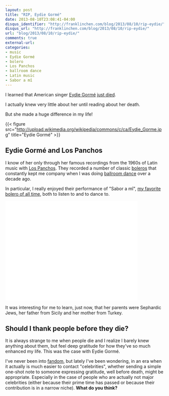 ```yaml
---
layout: post
title: "RIP, Eydie Gormé"
date: 2013-08-10T23:08:41-04:00
disqus_identifier: "http://franklinchen.com/blog/2013/08/10/rip-eydie/"
disqus_url: "http://franklinchen.com/blog/2013/08/10/rip-eydie/"
url: "blog/2013/08/10/rip-eydie/"
comments: true
external-url: 
categories:
- music
- Eydie Gormé
- bolero
- Los Panchos
- ballroom dance
- Latin music
- Sabor a mî
---
```

I learned that American singer [Eydie Gormé](http://en.wikipedia.org/wiki/Eydie_Gorm%C3%A9) [just died](http://www.npr.org/blogs/thetwo-way/2013/08/10/210927460/reports-singer-eydie-gorme-dies-at-84).

I actually knew very little about her until reading about her death.

But she made a huge difference in my life!

{{< figure src="http://upload.wikimedia.org/wikipedia/commons/c/ca/Eydie_Gorme.jpg" title="Eydie Gormé" >}}

<!--more-->

## Eydie Gormé and Los Panchos

I know of her only through her famous recordings from the 1960s of Latin music with [Los Panchos](http://en.wikipedia.org/wiki/Los_Panchos). They recorded a number of classic [boleros](/blog/categories/bolero/) that constantly kept me company when I was doing [ballroom dance](/blog/categories/ballroom-dance/) over a decade ago.

In particular, I really enjoyed their performance of "Sabor a mî", [my favorite bolero of all time](/blog/2012/11/17/a-childhood-dream-come-true-i-am-now-finally-singing-for-real/), both to listen to and to dance to.

<iframe width="420" height="315" src="//www.youtube.com/embed/0Uz6ZDJjXvE" frameborder="0" allowfullscreen></iframe>

It was interesting for me to learn, just now, that her parents were Sephardic Jews, her father from Sicily and her mother from Turkey.

## Should I thank people before they die?

It is always strange to me when people die and I realize I barely knew anything about them, but feel deep gratitude for how they've so much enhanced my life. This was the case with Eydie Gormé.

I've never been into [fandom](http://en.wikipedia.org/wiki/Fandom), but lately I've been wondering, in an era when it actually is much easier to contact "celebrities", whether sending a simple one-shot note to someone expressing gratitude, well before death, might be appropriate. Especially in the case of people who are actually not major celebrities (either because their prime time has passed or because their contribution is in a narrow niche). **What do you think?**
